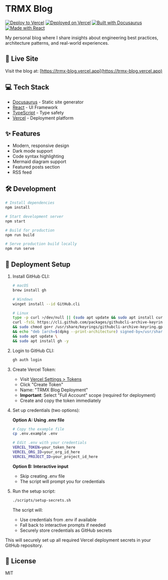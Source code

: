 # TRMX Blog

[![Deploy to Vercel](https://github.com/TheRemjx01/trmx-blog/actions/workflows/deploy.yml/badge.svg)](https://github.com/TheRemjx01/trmx-blog/actions/workflows/deploy.yml)
[![Deployed on Vercel](https://img.shields.io/badge/Deployed%20on-Vercel-black?logo=vercel)](https://trmx-blog.vercel.app)
[![Built with Docusaurus](https://img.shields.io/badge/Built%20with-Docusaurus-teal?logo=docusaurus)](https://docusaurus.io)
[![Made with React](https://img.shields.io/badge/Made%20with-React-blue?logo=react)](https://reactjs.org)

My personal blog where I share insights about engineering best practices, architecture patterns, and real-world experiences.

## 🚀 Live Site

Visit the blog at: [https://trmx-blog.vercel.app](https://trmx-blog.vercel.app)

## 💻 Tech Stack

- [Docusaurus](https://docusaurus.io/) - Static site generator
- [React](https://reactjs.org/) - UI Framework
- [TypeScript](https://www.typescriptlang.org/) - Type safety
- [Vercel](https://vercel.com/) - Deployment platform

## ✨ Features

- Modern, responsive design
- Dark mode support
- Code syntax highlighting
- Mermaid diagram support
- Featured posts section
- RSS feed

## 🛠️ Development

```bash
# Install dependencies
npm install

# Start development server
npm start

# Build for production
npm run build

# Serve production build locally
npm run serve
```

## 🔐 Deployment Setup

1. Install GitHub CLI:
   ```bash
   # macOS
   brew install gh
   
   # Windows
   winget install --id GitHub.cli
   
   # Linux
   type -p curl >/dev/null || (sudo apt update && sudo apt install curl -y)
   curl -fsSL https://cli.github.com/packages/githubcli-archive-keyring.gpg | sudo dd of=/usr/share/keyrings/githubcli-archive-keyring.gpg \
   && sudo chmod go+r /usr/share/keyrings/githubcli-archive-keyring.gpg \
   && echo "deb [arch=$(dpkg --print-architecture) signed-by=/usr/share/keyrings/githubcli-archive-keyring.gpg] https://cli.github.com/packages stable main" | sudo tee /etc/apt/sources.list.d/github-cli.list > /dev/null \
   && sudo apt update \
   && sudo apt install gh -y
   ```

2. Login to GitHub CLI:
   ```bash
   gh auth login
   ```

3. Create Vercel Token:
   - Visit [Vercel Settings > Tokens](https://vercel.com/account/tokens)
   - Click "Create Token"
   - Name: "TRMX Blog Deployment"
   - **Important**: Select "Full Account" scope (required for deployment)
   - Create and copy the token immediately

4. Set up credentials (two options):

   **Option A: Using .env file**
   ```bash
   # Copy the example file
   cp .env.example .env
   
   # Edit .env with your credentials
   VERCEL_TOKEN=your_token_here
   VERCEL_ORG_ID=your_org_id_here
   VERCEL_PROJECT_ID=your_project_id_here
   ```

   **Option B: Interactive input**
   - Skip creating .env file
   - The script will prompt you for credentials

5. Run the setup script:
   ```bash
   ./scripts/setup-secrets.sh
   ```
   The script will:
   - Use credentials from .env if available
   - Fall back to interactive prompts if needed
   - Securely store credentials as GitHub secrets

This will securely set up all required Vercel deployment secrets in your GitHub repository.

## 📝 License

MIT
